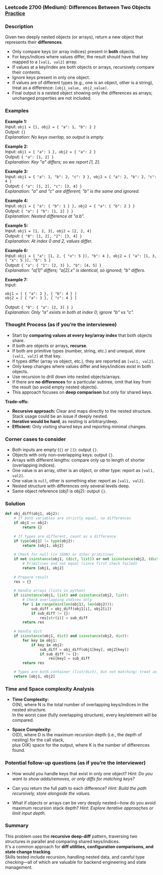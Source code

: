 ### Leetcode 2700 (Medium): Differences Between Two Objects [Practice](https://leetcode.com/problems/differences-between-two-objects)

### Description  
Given two deeply nested objects (or arrays), return a new object that represents their **differences**.  
- Only compare keys (or array indices) present in **both** objects.
- For keys/indices where values differ, the result should have that key mapped to a `[val1, val2]` array.
- If values at a key/index are both objects or arrays, recursively compare their contents.
- Ignore keys present in only one object.
- If values are of different types (e.g., one is an object, other is a string), treat as a difference: `[obj1_value, obj2_value]`.
- Final output is a nested object showing only the differences as arrays; unchanged properties are not included.

### Examples  

**Example 1:**  
Input: `obj1 = {}, obj2 = { "a": 1, "b": 2 }`  
Output: `{}`  
*Explanation: No keys overlap, so output is empty.*

**Example 2:**  
Input: `obj1 = { "a": 1 }, obj2 = { "a": 2 }`  
Output: `{ "a": [1, 2] }`  
*Explanation: Key "a" differs; so we report [1, 2].*

**Example 3:**  
Input: `obj1 = { "a": 1, "b": 2, "c": 3 }, obj2 = { "a": 2, "b": 2, "c": 4 }`  
Output: `{ "a": [1, 2], "c": [3, 4] }`  
*Explanation: "a" and "c" are different; "b" is the same and ignored.*

**Example 4:**  
Input: `obj1 = { "a": { "b": 1 } }, obj2 = { "a": { "b": 2 } }`  
Output: `{ "a": { "b": [1, 2] } }`  
*Explanation: Nested difference at "a.b".*

**Example 5:**  
Input: `obj1 = [1, 2, 3], obj2 = [2, 2, 4]`  
Output: `{ "0": [1, 2], "2": [3, 4] }`  
*Explanation: At index 0 and 2, values differ.*

**Example 6:**  
Input: `obj1 = { "a": [1, 2, { "x": 5 }], "b": 4 }, obj2 = { "a": [1, 3, { "x": 5 }], "b": 5 }`  
Output: `{ "a": { "1": [2, 3] }, "b": [4, 5] }`  
*Explanation: "a[1]" differs; "a[2].x" is identical, so ignored; "b" differs.*

**Example 7:**  
Input:  
```
obj1 = [ { "a": 2 }, { "b": 4 } ]  
obj2 = [ { "a": 3 }, { "c": 4 } ]
```  
Output: `{ "0": { "a": [2, 3] } }`  
*Explanation: Only "a" exists in both at index 0; ignore "b" vs "c".*


### Thought Process (as if you’re the interviewee)  
- Start by **comparing values at every key/array index** that both objects share.
- If both are objects or arrays, **recurse**.
- If both are primitive types (number, string, etc.) and unequal, store `[val1, val2]` at that key.
- If types differ (array vs object, etc.), they are reported as `[val1, val2]`.
- Only keep changes where values differ and keys/indices exist in both objects.
- Use recursion to drill down into nested objects/arrays.
- If there are **no differences** for a particular subtree, omit that key from the result (so avoid empty nested objects).
- This approach focuses on **deep comparison** but only for shared keys.

**Trade-offs:**  
- **Recursive approach:** Clear and maps directly to the nested structure. Stack usage could be an issue if deeply nested.
- **Iterative would be hard**, as nesting is arbitrary/deep.
- **Efficient:** Only visiting shared keys and reporting minimal changes.

### Corner cases to consider  
- Both inputs are empty (`{}` or `[]`): output `{}`.
- Objects with only non-overlapping keys: output `{}`.
- Arrays with different lengths: compare only up to length of shorter (overlapping indices).
- One value is an array, other is an object, or other type: report as `[val1, val2]`.
- One value is `null`, other is something else: report as `[val1, val2]`.
- Nested structure with differences only several levels deep.
- Same object reference (obj1 is obj2): output `{}`.

### Solution

```python
def obj_diff(obj1, obj2):
    # If both variables are strictly equal, no differences
    if obj1 == obj2:
        return {}
    
    # If types are different, count as a difference
    if type(obj1) != type(obj2):
        return [obj1, obj2]
    
    # Check for null (in JSON) or other primitives
    if not isinstance(obj1, (dict, list)) or not isinstance(obj2, (dict, list)):
        # Primitives and not equal (since first check failed)
        return [obj1, obj2]
    
    # Prepare result
    res = {}
    
    # Handle arrays (lists in python)
    if isinstance(obj1, list) and isinstance(obj2, list):
        # Check overlapping indices only
        for i in range(min(len(obj1), len(obj2))):
            sub_diff = obj_diff(obj1[i], obj2[i])
            if sub_diff != {}:
                res[str(i)] = sub_diff
        return res
    
    # Handle dict
    if isinstance(obj1, dict) and isinstance(obj2, dict):
        for key in obj1:
            if key in obj2:
                sub_diff = obj_diff(obj1[key], obj2[key])
                if sub_diff != {}:
                    res[key] = sub_diff
        return res

    # Types are both container (list/dict), but not matching: treat as diff
    return [obj1, obj2]
```

### Time and Space complexity Analysis  

- **Time Complexity:**  
  O(N), where N is the total number of overlapping keys/indices in the nested structure.  
  In the worst case (fully overlapping structure), every key/element will be compared.

- **Space Complexity:**  
  O(D), where D is the maximum recursion depth (i.e., the depth of nesting) for the call stack,  
  plus O(K) space for the output, where K is the number of differences found.

### Potential follow-up questions (as if you’re the interviewer)  

- How would you handle keys that exist in only one object?
  *Hint: Do you want to show adds/removes, or only diffs for matching keys?*

- Can you return the full path to each difference?
  *Hint: Build the path recursively, store alongside the values.*

- What if objects or arrays can be very deeply nested—how do you avoid maximum recursion stack depth?
  *Hint: Explore iterative approaches or limit input depth.*

### Summary
This problem uses the **recursive deep-diff** pattern, traversing two structures in parallel and comparing shared keys/indices.  
It's a common approach for **diff utilities, configuration comparisons, and state change tracking**.  
Skills tested include recursion, handling nested data, and careful type checking—all of which are valuable for backend engineering and state management.